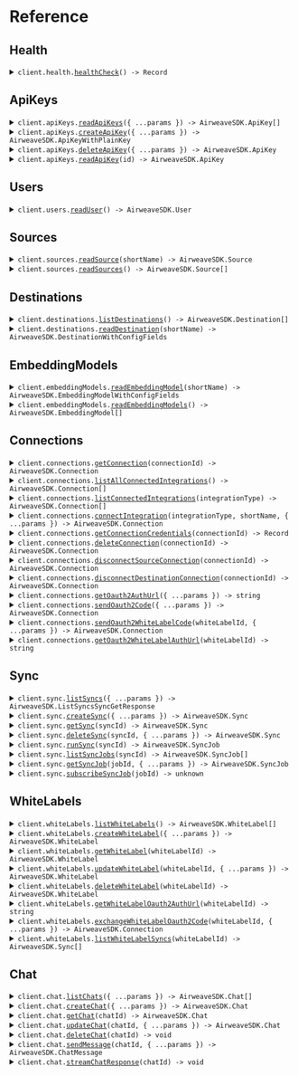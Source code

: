 # Reference

## Health

<details><summary><code>client.health.<a href="/src/api/resources/health/client/Client.ts">healthCheck</a>() -> Record<string, string></code></summary>
<dl>
<dd>

#### 📝 Description

<dl>
<dd>

<dl>
<dd>

Check if the API is healthy.

Returns:
dict: A dictionary containing the status of the API.

</dd>
</dl>
</dd>
</dl>

#### 🔌 Usage

<dl>
<dd>

<dl>
<dd>

```typescript
await client.health.healthCheck();
```

</dd>
</dl>
</dd>
</dl>

#### ⚙️ Parameters

<dl>
<dd>

<dl>
<dd>

**requestOptions:** `Health.RequestOptions`

</dd>
</dl>
</dd>
</dl>

</dd>
</dl>
</details>

## ApiKeys

<details><summary><code>client.apiKeys.<a href="/src/api/resources/apiKeys/client/Client.ts">readApiKeys</a>({ ...params }) -> AirweaveSDK.ApiKey[]</code></summary>
<dl>
<dd>

#### 📝 Description

<dl>
<dd>

<dl>
<dd>

Retrieve all API keys for the current user.

## Args:

    db (AsyncSession): The database session.
    skip (int): Number of records to skip for pagination.
    limit (int): Maximum number of records to return.
    user (schemas.User): The current user.

## Returns:

    List[schemas.APIKey]: A list of API keys.

</dd>
</dl>
</dd>
</dl>

#### 🔌 Usage

<dl>
<dd>

<dl>
<dd>

```typescript
await client.apiKeys.readApiKeys();
```

</dd>
</dl>
</dd>
</dl>

#### ⚙️ Parameters

<dl>
<dd>

<dl>
<dd>

**request:** `AirweaveSDK.ReadApiKeysApiKeysGetRequest`

</dd>
</dl>

<dl>
<dd>

**requestOptions:** `ApiKeys.RequestOptions`

</dd>
</dl>
</dd>
</dl>

</dd>
</dl>
</details>

<details><summary><code>client.apiKeys.<a href="/src/api/resources/apiKeys/client/Client.ts">createApiKey</a>({ ...params }) -> AirweaveSDK.ApiKeyWithPlainKey</code></summary>
<dl>
<dd>

#### 📝 Description

<dl>
<dd>

<dl>
<dd>

Create a new API key for the current user.

Returns a temporary plain key for the user to store securely.
This is not stored in the database.

## Args:

    db (AsyncSession): The database session.
    api_key_in (schemas.APIKeyCreate): The API key creation data.
    user (schemas.User): The current user.

## Returns:

    schemas.APIKeyWithPlainKey: The created API key object, including the key.

</dd>
</dl>
</dd>
</dl>

#### 🔌 Usage

<dl>
<dd>

<dl>
<dd>

```typescript
await client.apiKeys.createApiKey();
```

</dd>
</dl>
</dd>
</dl>

#### ⚙️ Parameters

<dl>
<dd>

<dl>
<dd>

**request:** `AirweaveSDK.ApiKeyCreate`

</dd>
</dl>

<dl>
<dd>

**requestOptions:** `ApiKeys.RequestOptions`

</dd>
</dl>
</dd>
</dl>

</dd>
</dl>
</details>

<details><summary><code>client.apiKeys.<a href="/src/api/resources/apiKeys/client/Client.ts">deleteApiKey</a>({ ...params }) -> AirweaveSDK.ApiKey</code></summary>
<dl>
<dd>

#### 📝 Description

<dl>
<dd>

<dl>
<dd>

Delete an API key.

## Args:

    db (AsyncSession): The database session.
    id (UUID): The ID of the API key.
    user (schemas.User): The current user.

## Returns:

    schemas.APIKey: The revoked API key object.

## Raises:

    HTTPException: If the API key is not found.

</dd>
</dl>
</dd>
</dl>

#### 🔌 Usage

<dl>
<dd>

<dl>
<dd>

```typescript
await client.apiKeys.deleteApiKey({
    id: "id",
});
```

</dd>
</dl>
</dd>
</dl>

#### ⚙️ Parameters

<dl>
<dd>

<dl>
<dd>

**request:** `AirweaveSDK.DeleteApiKeyApiKeysDeleteRequest`

</dd>
</dl>

<dl>
<dd>

**requestOptions:** `ApiKeys.RequestOptions`

</dd>
</dl>
</dd>
</dl>

</dd>
</dl>
</details>

<details><summary><code>client.apiKeys.<a href="/src/api/resources/apiKeys/client/Client.ts">readApiKey</a>(id) -> AirweaveSDK.ApiKey</code></summary>
<dl>
<dd>

#### 📝 Description

<dl>
<dd>

<dl>
<dd>

Retrieve an API key by ID.

## Args:

    db (AsyncSession): The database session.
    id (UUID): The ID of the API key.
    user (schemas.User): The current user.

## Returns:

    schemas.APIKey: The API key object.

## Raises:

    HTTPException: If the API key is not found.

</dd>
</dl>
</dd>
</dl>

#### 🔌 Usage

<dl>
<dd>

<dl>
<dd>

```typescript
await client.apiKeys.readApiKey("id");
```

</dd>
</dl>
</dd>
</dl>

#### ⚙️ Parameters

<dl>
<dd>

<dl>
<dd>

**id:** `string`

</dd>
</dl>

<dl>
<dd>

**requestOptions:** `ApiKeys.RequestOptions`

</dd>
</dl>
</dd>
</dl>

</dd>
</dl>
</details>

## Users

<details><summary><code>client.users.<a href="/src/api/resources/users/client/Client.ts">readUser</a>() -> AirweaveSDK.User</code></summary>
<dl>
<dd>

#### 📝 Description

<dl>
<dd>

<dl>
<dd>

Get current user.

## Args:

    current_user (User): The current user.

## Returns:

    schemas.User: The user object.

</dd>
</dl>
</dd>
</dl>

#### 🔌 Usage

<dl>
<dd>

<dl>
<dd>

```typescript
await client.users.readUser();
```

</dd>
</dl>
</dd>
</dl>

#### ⚙️ Parameters

<dl>
<dd>

<dl>
<dd>

**requestOptions:** `Users.RequestOptions`

</dd>
</dl>
</dd>
</dl>

</dd>
</dl>
</details>

## Sources

<details><summary><code>client.sources.<a href="/src/api/resources/sources/client/Client.ts">readSource</a>(shortName) -> AirweaveSDK.Source</code></summary>
<dl>
<dd>

#### 📝 Description

<dl>
<dd>

<dl>
<dd>

Get source by id.

## Args:

    db (AsyncSession): The database session.
    short_name (str): The short name of the source.
    user (schemas.User): The current user.

## Returns:

    schemas.Source: The source object.

</dd>
</dl>
</dd>
</dl>

#### 🔌 Usage

<dl>
<dd>

<dl>
<dd>

```typescript
await client.sources.readSource("short_name");
```

</dd>
</dl>
</dd>
</dl>

#### ⚙️ Parameters

<dl>
<dd>

<dl>
<dd>

**shortName:** `string`

</dd>
</dl>

<dl>
<dd>

**requestOptions:** `Sources.RequestOptions`

</dd>
</dl>
</dd>
</dl>

</dd>
</dl>
</details>

<details><summary><code>client.sources.<a href="/src/api/resources/sources/client/Client.ts">readSources</a>() -> AirweaveSDK.Source[]</code></summary>
<dl>
<dd>

#### 📝 Description

<dl>
<dd>

<dl>
<dd>

Get all sources for the current user.

## Returns:

    list[schemas.Source]: The list of sources.

</dd>
</dl>
</dd>
</dl>

#### 🔌 Usage

<dl>
<dd>

<dl>
<dd>

```typescript
await client.sources.readSources();
```

</dd>
</dl>
</dd>
</dl>

#### ⚙️ Parameters

<dl>
<dd>

<dl>
<dd>

**requestOptions:** `Sources.RequestOptions`

</dd>
</dl>
</dd>
</dl>

</dd>
</dl>
</details>

## Destinations

<details><summary><code>client.destinations.<a href="/src/api/resources/destinations/client/Client.ts">listDestinations</a>() -> AirweaveSDK.Destination[]</code></summary>
<dl>
<dd>

#### 📝 Description

<dl>
<dd>

<dl>
<dd>

Get all available destinations.

</dd>
</dl>
</dd>
</dl>

#### 🔌 Usage

<dl>
<dd>

<dl>
<dd>

```typescript
await client.destinations.listDestinations();
```

</dd>
</dl>
</dd>
</dl>

#### ⚙️ Parameters

<dl>
<dd>

<dl>
<dd>

**requestOptions:** `Destinations.RequestOptions`

</dd>
</dl>
</dd>
</dl>

</dd>
</dl>
</details>

<details><summary><code>client.destinations.<a href="/src/api/resources/destinations/client/Client.ts">readDestination</a>(shortName) -> AirweaveSDK.DestinationWithConfigFields</code></summary>
<dl>
<dd>

#### 📝 Description

<dl>
<dd>

<dl>
<dd>

Get destination by short name.

</dd>
</dl>
</dd>
</dl>

#### 🔌 Usage

<dl>
<dd>

<dl>
<dd>

```typescript
await client.destinations.readDestination("short_name");
```

</dd>
</dl>
</dd>
</dl>

#### ⚙️ Parameters

<dl>
<dd>

<dl>
<dd>

**shortName:** `string`

</dd>
</dl>

<dl>
<dd>

**requestOptions:** `Destinations.RequestOptions`

</dd>
</dl>
</dd>
</dl>

</dd>
</dl>
</details>

## EmbeddingModels

<details><summary><code>client.embeddingModels.<a href="/src/api/resources/embeddingModels/client/Client.ts">readEmbeddingModel</a>(shortName) -> AirweaveSDK.EmbeddingModelWithConfigFields</code></summary>
<dl>
<dd>

#### 📝 Description

<dl>
<dd>

<dl>
<dd>

Get embedding model by id.

## Args:

    db (AsyncSession): The database session.
    short_name (str): The short name of the embedding model.
    user (schemas.User): The current user.

## Returns:

    schemas.EmbeddingModel: The embedding model object.

</dd>
</dl>
</dd>
</dl>

#### 🔌 Usage

<dl>
<dd>

<dl>
<dd>

```typescript
await client.embeddingModels.readEmbeddingModel("short_name");
```

</dd>
</dl>
</dd>
</dl>

#### ⚙️ Parameters

<dl>
<dd>

<dl>
<dd>

**shortName:** `string`

</dd>
</dl>

<dl>
<dd>

**requestOptions:** `EmbeddingModels.RequestOptions`

</dd>
</dl>
</dd>
</dl>

</dd>
</dl>
</details>

<details><summary><code>client.embeddingModels.<a href="/src/api/resources/embeddingModels/client/Client.ts">readEmbeddingModels</a>() -> AirweaveSDK.EmbeddingModel[]</code></summary>
<dl>
<dd>

#### 📝 Description

<dl>
<dd>

<dl>
<dd>

Get all embedding models.

## Args:

    db (AsyncSession): The database session.
    user (schemas.User): The current user.

## Returns:

    list[schemas.EmbeddingModel]: The list of embedding models.

</dd>
</dl>
</dd>
</dl>

#### 🔌 Usage

<dl>
<dd>

<dl>
<dd>

```typescript
await client.embeddingModels.readEmbeddingModels();
```

</dd>
</dl>
</dd>
</dl>

#### ⚙️ Parameters

<dl>
<dd>

<dl>
<dd>

**requestOptions:** `EmbeddingModels.RequestOptions`

</dd>
</dl>
</dd>
</dl>

</dd>
</dl>
</details>

## Connections

<details><summary><code>client.connections.<a href="/src/api/resources/connections/client/Client.ts">getConnection</a>(connectionId) -> AirweaveSDK.Connection</code></summary>
<dl>
<dd>

#### 📝 Description

<dl>
<dd>

<dl>
<dd>

Get a specific connection.

</dd>
</dl>
</dd>
</dl>

#### 🔌 Usage

<dl>
<dd>

<dl>
<dd>

```typescript
await client.connections.getConnection("connection_id");
```

</dd>
</dl>
</dd>
</dl>

#### ⚙️ Parameters

<dl>
<dd>

<dl>
<dd>

**connectionId:** `string`

</dd>
</dl>

<dl>
<dd>

**requestOptions:** `Connections.RequestOptions`

</dd>
</dl>
</dd>
</dl>

</dd>
</dl>
</details>

<details><summary><code>client.connections.<a href="/src/api/resources/connections/client/Client.ts">listAllConnectedIntegrations</a>() -> AirweaveSDK.Connection[]</code></summary>
<dl>
<dd>

#### 📝 Description

<dl>
<dd>

<dl>
<dd>

Get all active connections for the current user across all integration types.

</dd>
</dl>
</dd>
</dl>

#### 🔌 Usage

<dl>
<dd>

<dl>
<dd>

```typescript
await client.connections.listAllConnectedIntegrations();
```

</dd>
</dl>
</dd>
</dl>

#### ⚙️ Parameters

<dl>
<dd>

<dl>
<dd>

**requestOptions:** `Connections.RequestOptions`

</dd>
</dl>
</dd>
</dl>

</dd>
</dl>
</details>

<details><summary><code>client.connections.<a href="/src/api/resources/connections/client/Client.ts">listConnectedIntegrations</a>(integrationType) -> AirweaveSDK.Connection[]</code></summary>
<dl>
<dd>

#### 📝 Description

<dl>
<dd>

<dl>
<dd>

Get all integrations of specified type connected to the current user.

Args:
integration_type (IntegrationType): The type of integration to get connections for.
db (AsyncSession): The database session.
user (schemas.User): The current user.

Returns:
list[schemas.Connection]: The list of connections.

</dd>
</dl>
</dd>
</dl>

#### 🔌 Usage

<dl>
<dd>

<dl>
<dd>

```typescript
await client.connections.listConnectedIntegrations("source");
```

</dd>
</dl>
</dd>
</dl>

#### ⚙️ Parameters

<dl>
<dd>

<dl>
<dd>

**integrationType:** `AirweaveSDK.IntegrationType`

</dd>
</dl>

<dl>
<dd>

**requestOptions:** `Connections.RequestOptions`

</dd>
</dl>
</dd>
</dl>

</dd>
</dl>
</details>

<details><summary><code>client.connections.<a href="/src/api/resources/connections/client/Client.ts">connectIntegration</a>(integrationType, shortName, { ...params }) -> AirweaveSDK.Connection</code></summary>
<dl>
<dd>

#### 📝 Description

<dl>
<dd>

<dl>
<dd>

Connect to a source, destination, or embedding model.

Expects a POST body with:

```json
{
    "name": "required connection name",
    ... other config fields specific to the integration type ...
}
```

</dd>
</dl>
</dd>
</dl>

#### 🔌 Usage

<dl>
<dd>

<dl>
<dd>

```typescript
await client.connections.connectIntegration("source", "short_name", {
    configFields: {
        key: "value",
    },
});
```

</dd>
</dl>
</dd>
</dl>

#### ⚙️ Parameters

<dl>
<dd>

<dl>
<dd>

**integrationType:** `AirweaveSDK.IntegrationType`

</dd>
</dl>

<dl>
<dd>

**shortName:** `string`

</dd>
</dl>

<dl>
<dd>

**request:** `AirweaveSDK.BodyConnectIntegrationConnectionsConnectIntegrationTypeShortNamePost`

</dd>
</dl>

<dl>
<dd>

**requestOptions:** `Connections.RequestOptions`

</dd>
</dl>
</dd>
</dl>

</dd>
</dl>
</details>

<details><summary><code>client.connections.<a href="/src/api/resources/connections/client/Client.ts">getConnectionCredentials</a>(connectionId) -> Record<string, unknown></code></summary>
<dl>
<dd>

#### 📝 Description

<dl>
<dd>

<dl>
<dd>

Get the credentials for a connection.

Args:
connection_id (UUID): The ID of the connection to get credentials for
db (AsyncSession): The database session
user (schemas.User): The current user

Returns:
dict: The credentials for the connection

</dd>
</dl>
</dd>
</dl>

#### 🔌 Usage

<dl>
<dd>

<dl>
<dd>

```typescript
await client.connections.getConnectionCredentials("connection_id");
```

</dd>
</dl>
</dd>
</dl>

#### ⚙️ Parameters

<dl>
<dd>

<dl>
<dd>

**connectionId:** `string`

</dd>
</dl>

<dl>
<dd>

**requestOptions:** `Connections.RequestOptions`

</dd>
</dl>
</dd>
</dl>

</dd>
</dl>
</details>

<details><summary><code>client.connections.<a href="/src/api/resources/connections/client/Client.ts">deleteConnection</a>(connectionId) -> AirweaveSDK.Connection</code></summary>
<dl>
<dd>

#### 📝 Description

<dl>
<dd>

<dl>
<dd>

Delete a connection.

Deletes the connection and integration credential.

Args:
db (AsyncSession): The database session
connection_id (UUID): The ID of the connection to delete
delete_syncs_and_data (bool): Whether to delete the associated syncs and data
user (schemas.User): The current user

Returns:
schemas.Connection: The deleted connection

</dd>
</dl>
</dd>
</dl>

#### 🔌 Usage

<dl>
<dd>

<dl>
<dd>

```typescript
await client.connections.deleteConnection("connection_id");
```

</dd>
</dl>
</dd>
</dl>

#### ⚙️ Parameters

<dl>
<dd>

<dl>
<dd>

**connectionId:** `string`

</dd>
</dl>

<dl>
<dd>

**requestOptions:** `Connections.RequestOptions`

</dd>
</dl>
</dd>
</dl>

</dd>
</dl>
</details>

<details><summary><code>client.connections.<a href="/src/api/resources/connections/client/Client.ts">disconnectSourceConnection</a>(connectionId) -> AirweaveSDK.Connection</code></summary>
<dl>
<dd>

#### 📝 Description

<dl>
<dd>

<dl>
<dd>

Disconnect from a source connection.

Args:
db (AsyncSession): The database session
connection_id (UUID): The ID of the connection to disconnect
user (schemas.User): The current user
Returns:
schemas.Connection: The disconnected connection

</dd>
</dl>
</dd>
</dl>

#### 🔌 Usage

<dl>
<dd>

<dl>
<dd>

```typescript
await client.connections.disconnectSourceConnection("connection_id");
```

</dd>
</dl>
</dd>
</dl>

#### ⚙️ Parameters

<dl>
<dd>

<dl>
<dd>

**connectionId:** `string`

</dd>
</dl>

<dl>
<dd>

**requestOptions:** `Connections.RequestOptions`

</dd>
</dl>
</dd>
</dl>

</dd>
</dl>
</details>

<details><summary><code>client.connections.<a href="/src/api/resources/connections/client/Client.ts">disconnectDestinationConnection</a>(connectionId) -> AirweaveSDK.Connection</code></summary>
<dl>
<dd>

#### 📝 Description

<dl>
<dd>

<dl>
<dd>

Disconnect from a destination connection.

Args:
db (AsyncSession): The database session
connection_id (UUID): The ID of the connection to disconnect
user (schemas.User): The current user

Returns:
schemas.Connection: The disconnected connection

</dd>
</dl>
</dd>
</dl>

#### 🔌 Usage

<dl>
<dd>

<dl>
<dd>

```typescript
await client.connections.disconnectDestinationConnection("connection_id");
```

</dd>
</dl>
</dd>
</dl>

#### ⚙️ Parameters

<dl>
<dd>

<dl>
<dd>

**connectionId:** `string`

</dd>
</dl>

<dl>
<dd>

**requestOptions:** `Connections.RequestOptions`

</dd>
</dl>
</dd>
</dl>

</dd>
</dl>
</details>

<details><summary><code>client.connections.<a href="/src/api/resources/connections/client/Client.ts">getOauth2AuthUrl</a>({ ...params }) -> string</code></summary>
<dl>
<dd>

#### 📝 Description

<dl>
<dd>

<dl>
<dd>

Get the OAuth2 authorization URL for a source.

</dd>
</dl>
</dd>
</dl>

#### 🔌 Usage

<dl>
<dd>

<dl>
<dd>

```typescript
await client.connections.getOauth2AuthUrl({
    shortName: "short_name",
});
```

</dd>
</dl>
</dd>
</dl>

#### ⚙️ Parameters

<dl>
<dd>

<dl>
<dd>

**request:** `AirweaveSDK.GetOauth2AuthUrlConnectionsOauth2SourceAuthUrlGetRequest`

</dd>
</dl>

<dl>
<dd>

**requestOptions:** `Connections.RequestOptions`

</dd>
</dl>
</dd>
</dl>

</dd>
</dl>
</details>

<details><summary><code>client.connections.<a href="/src/api/resources/connections/client/Client.ts">sendOauth2Code</a>({ ...params }) -> AirweaveSDK.Connection</code></summary>
<dl>
<dd>

#### 📝 Description

<dl>
<dd>

<dl>
<dd>

Send the OAuth2 authorization code for a source.

This will:

1. Get the OAuth2 settings for the source
2. Exchange the authorization code for a token
3. Create an integration credential with the token
 </dd>
 </dl>
 </dd>
 </dl>

#### 🔌 Usage

<dl>
<dd>

<dl>
<dd>

```typescript
await client.connections.sendOauth2Code({
    shortName: "short_name",
    code: "code",
});
```

</dd>
</dl>
</dd>
</dl>

#### ⚙️ Parameters

<dl>
<dd>

<dl>
<dd>

**request:** `AirweaveSDK.BodySendOauth2CodeConnectionsOauth2SourceCodePost`

</dd>
</dl>

<dl>
<dd>

**requestOptions:** `Connections.RequestOptions`

</dd>
</dl>
</dd>
</dl>

</dd>
</dl>
</details>

<details><summary><code>client.connections.<a href="/src/api/resources/connections/client/Client.ts">sendOauth2WhiteLabelCode</a>(whiteLabelId, { ...params }) -> AirweaveSDK.Connection</code></summary>
<dl>
<dd>

#### 📝 Description

<dl>
<dd>

<dl>
<dd>

Exchange the OAuth2 authorization code for a white label integration.

</dd>
</dl>
</dd>
</dl>

#### 🔌 Usage

<dl>
<dd>

<dl>
<dd>

```typescript
await client.connections.sendOauth2WhiteLabelCode("white_label_id", "string");
```

</dd>
</dl>
</dd>
</dl>

#### ⚙️ Parameters

<dl>
<dd>

<dl>
<dd>

**whiteLabelId:** `string`

</dd>
</dl>

<dl>
<dd>

**request:** `string`

</dd>
</dl>

<dl>
<dd>

**requestOptions:** `Connections.RequestOptions`

</dd>
</dl>
</dd>
</dl>

</dd>
</dl>
</details>

<details><summary><code>client.connections.<a href="/src/api/resources/connections/client/Client.ts">getOauth2WhiteLabelAuthUrl</a>(whiteLabelId) -> string</code></summary>
<dl>
<dd>

#### 📝 Description

<dl>
<dd>

<dl>
<dd>

Get the OAuth2 authorization URL for a white label integration.

</dd>
</dl>
</dd>
</dl>

#### 🔌 Usage

<dl>
<dd>

<dl>
<dd>

```typescript
await client.connections.getOauth2WhiteLabelAuthUrl("white_label_id");
```

</dd>
</dl>
</dd>
</dl>

#### ⚙️ Parameters

<dl>
<dd>

<dl>
<dd>

**whiteLabelId:** `string`

</dd>
</dl>

<dl>
<dd>

**requestOptions:** `Connections.RequestOptions`

</dd>
</dl>
</dd>
</dl>

</dd>
</dl>
</details>

## Sync

<details><summary><code>client.sync.<a href="/src/api/resources/sync/client/Client.ts">listSyncs</a>({ ...params }) -> AirweaveSDK.ListSyncsSyncGetResponse</code></summary>
<dl>
<dd>

#### 📝 Description

<dl>
<dd>

<dl>
<dd>

List all syncs for the current user.

</dd>
</dl>
</dd>
</dl>

#### 🔌 Usage

<dl>
<dd>

<dl>
<dd>

```typescript
await client.sync.listSyncs();
```

</dd>
</dl>
</dd>
</dl>

#### ⚙️ Parameters

<dl>
<dd>

<dl>
<dd>

**request:** `AirweaveSDK.ListSyncsSyncGetRequest`

</dd>
</dl>

<dl>
<dd>

**requestOptions:** `Sync.RequestOptions`

</dd>
</dl>
</dd>
</dl>

</dd>
</dl>
</details>

<details><summary><code>client.sync.<a href="/src/api/resources/sync/client/Client.ts">createSync</a>({ ...params }) -> AirweaveSDK.Sync</code></summary>
<dl>
<dd>

#### 📝 Description

<dl>
<dd>

<dl>
<dd>

Create a new sync configuration.

</dd>
</dl>
</dd>
</dl>

#### 🔌 Usage

<dl>
<dd>

<dl>
<dd>

```typescript
await client.sync.createSync({
    name: "name",
    sourceConnectionId: "source_connection_id",
});
```

</dd>
</dl>
</dd>
</dl>

#### ⚙️ Parameters

<dl>
<dd>

<dl>
<dd>

**request:** `AirweaveSDK.SyncCreate`

</dd>
</dl>

<dl>
<dd>

**requestOptions:** `Sync.RequestOptions`

</dd>
</dl>
</dd>
</dl>

</dd>
</dl>
</details>

<details><summary><code>client.sync.<a href="/src/api/resources/sync/client/Client.ts">getSync</a>(syncId) -> AirweaveSDK.Sync</code></summary>
<dl>
<dd>

#### 📝 Description

<dl>
<dd>

<dl>
<dd>

Get a specific sync by ID.

</dd>
</dl>
</dd>
</dl>

#### 🔌 Usage

<dl>
<dd>

<dl>
<dd>

```typescript
await client.sync.getSync("sync_id");
```

</dd>
</dl>
</dd>
</dl>

#### ⚙️ Parameters

<dl>
<dd>

<dl>
<dd>

**syncId:** `string`

</dd>
</dl>

<dl>
<dd>

**requestOptions:** `Sync.RequestOptions`

</dd>
</dl>
</dd>
</dl>

</dd>
</dl>
</details>

<details><summary><code>client.sync.<a href="/src/api/resources/sync/client/Client.ts">deleteSync</a>(syncId, { ...params }) -> AirweaveSDK.Sync</code></summary>
<dl>
<dd>

#### 📝 Description

<dl>
<dd>

<dl>
<dd>

Delete a sync configuration and optionally its associated data.

</dd>
</dl>
</dd>
</dl>

#### 🔌 Usage

<dl>
<dd>

<dl>
<dd>

```typescript
await client.sync.deleteSync("sync_id");
```

</dd>
</dl>
</dd>
</dl>

#### ⚙️ Parameters

<dl>
<dd>

<dl>
<dd>

**syncId:** `string`

</dd>
</dl>

<dl>
<dd>

**request:** `AirweaveSDK.DeleteSyncSyncSyncIdDeleteRequest`

</dd>
</dl>

<dl>
<dd>

**requestOptions:** `Sync.RequestOptions`

</dd>
</dl>
</dd>
</dl>

</dd>
</dl>
</details>

<details><summary><code>client.sync.<a href="/src/api/resources/sync/client/Client.ts">runSync</a>(syncId) -> AirweaveSDK.SyncJob</code></summary>
<dl>
<dd>

#### 📝 Description

<dl>
<dd>

<dl>
<dd>

Trigger a sync run.

</dd>
</dl>
</dd>
</dl>

#### 🔌 Usage

<dl>
<dd>

<dl>
<dd>

```typescript
await client.sync.runSync("sync_id");
```

</dd>
</dl>
</dd>
</dl>

#### ⚙️ Parameters

<dl>
<dd>

<dl>
<dd>

**syncId:** `string`

</dd>
</dl>

<dl>
<dd>

**requestOptions:** `Sync.RequestOptions`

</dd>
</dl>
</dd>
</dl>

</dd>
</dl>
</details>

<details><summary><code>client.sync.<a href="/src/api/resources/sync/client/Client.ts">listSyncJobs</a>(syncId) -> AirweaveSDK.SyncJob[]</code></summary>
<dl>
<dd>

#### 📝 Description

<dl>
<dd>

<dl>
<dd>

List all jobs for a specific sync.

</dd>
</dl>
</dd>
</dl>

#### 🔌 Usage

<dl>
<dd>

<dl>
<dd>

```typescript
await client.sync.listSyncJobs("sync_id");
```

</dd>
</dl>
</dd>
</dl>

#### ⚙️ Parameters

<dl>
<dd>

<dl>
<dd>

**syncId:** `string`

</dd>
</dl>

<dl>
<dd>

**requestOptions:** `Sync.RequestOptions`

</dd>
</dl>
</dd>
</dl>

</dd>
</dl>
</details>

<details><summary><code>client.sync.<a href="/src/api/resources/sync/client/Client.ts">getSyncJob</a>(jobId, { ...params }) -> AirweaveSDK.SyncJob</code></summary>
<dl>
<dd>

#### 📝 Description

<dl>
<dd>

<dl>
<dd>

Get details of a specific sync job.

</dd>
</dl>
</dd>
</dl>

#### 🔌 Usage

<dl>
<dd>

<dl>
<dd>

```typescript
await client.sync.getSyncJob("job_id", {
    syncId: "sync_id",
});
```

</dd>
</dl>
</dd>
</dl>

#### ⚙️ Parameters

<dl>
<dd>

<dl>
<dd>

**jobId:** `string`

</dd>
</dl>

<dl>
<dd>

**request:** `AirweaveSDK.GetSyncJobSyncJobJobIdGetRequest`

</dd>
</dl>

<dl>
<dd>

**requestOptions:** `Sync.RequestOptions`

</dd>
</dl>
</dd>
</dl>

</dd>
</dl>
</details>

<details><summary><code>client.sync.<a href="/src/api/resources/sync/client/Client.ts">subscribeSyncJob</a>(jobId) -> unknown</code></summary>
<dl>
<dd>

#### 📝 Description

<dl>
<dd>

<dl>
<dd>

Server-Sent Events (SSE) endpoint to subscribe to a sync job's progress.

</dd>
</dl>
</dd>
</dl>

#### 🔌 Usage

<dl>
<dd>

<dl>
<dd>

```typescript
await client.sync.subscribeSyncJob("job_id");
```

</dd>
</dl>
</dd>
</dl>

#### ⚙️ Parameters

<dl>
<dd>

<dl>
<dd>

**jobId:** `string`

</dd>
</dl>

<dl>
<dd>

**requestOptions:** `Sync.RequestOptions`

</dd>
</dl>
</dd>
</dl>

</dd>
</dl>
</details>

## WhiteLabels

<details><summary><code>client.whiteLabels.<a href="/src/api/resources/whiteLabels/client/Client.ts">listWhiteLabels</a>() -> AirweaveSDK.WhiteLabel[]</code></summary>
<dl>
<dd>

#### 📝 Description

<dl>
<dd>

<dl>
<dd>

List all white labels for the current user's organization.

</dd>
</dl>
</dd>
</dl>

#### 🔌 Usage

<dl>
<dd>

<dl>
<dd>

```typescript
await client.whiteLabels.listWhiteLabels();
```

</dd>
</dl>
</dd>
</dl>

#### ⚙️ Parameters

<dl>
<dd>

<dl>
<dd>

**requestOptions:** `WhiteLabels.RequestOptions`

</dd>
</dl>
</dd>
</dl>

</dd>
</dl>
</details>

<details><summary><code>client.whiteLabels.<a href="/src/api/resources/whiteLabels/client/Client.ts">createWhiteLabel</a>({ ...params }) -> AirweaveSDK.WhiteLabel</code></summary>
<dl>
<dd>

#### 📝 Description

<dl>
<dd>

<dl>
<dd>

Create new white label integration.

</dd>
</dl>
</dd>
</dl>

#### 🔌 Usage

<dl>
<dd>

<dl>
<dd>

```typescript
await client.whiteLabels.createWhiteLabel({
    name: "name",
    sourceId: "source_id",
    redirectUrl: "redirect_url",
    clientId: "client_id",
    clientSecret: "client_secret",
});
```

</dd>
</dl>
</dd>
</dl>

#### ⚙️ Parameters

<dl>
<dd>

<dl>
<dd>

**request:** `AirweaveSDK.WhiteLabelCreate`

</dd>
</dl>

<dl>
<dd>

**requestOptions:** `WhiteLabels.RequestOptions`

</dd>
</dl>
</dd>
</dl>

</dd>
</dl>
</details>

<details><summary><code>client.whiteLabels.<a href="/src/api/resources/whiteLabels/client/Client.ts">getWhiteLabel</a>(whiteLabelId) -> AirweaveSDK.WhiteLabel</code></summary>
<dl>
<dd>

#### 📝 Description

<dl>
<dd>

<dl>
<dd>

Get a specific white label integration.

</dd>
</dl>
</dd>
</dl>

#### 🔌 Usage

<dl>
<dd>

<dl>
<dd>

```typescript
await client.whiteLabels.getWhiteLabel("white_label_id");
```

</dd>
</dl>
</dd>
</dl>

#### ⚙️ Parameters

<dl>
<dd>

<dl>
<dd>

**whiteLabelId:** `string`

</dd>
</dl>

<dl>
<dd>

**requestOptions:** `WhiteLabels.RequestOptions`

</dd>
</dl>
</dd>
</dl>

</dd>
</dl>
</details>

<details><summary><code>client.whiteLabels.<a href="/src/api/resources/whiteLabels/client/Client.ts">updateWhiteLabel</a>(whiteLabelId, { ...params }) -> AirweaveSDK.WhiteLabel</code></summary>
<dl>
<dd>

#### 📝 Description

<dl>
<dd>

<dl>
<dd>

Update a white label integration.

</dd>
</dl>
</dd>
</dl>

#### 🔌 Usage

<dl>
<dd>

<dl>
<dd>

```typescript
await client.whiteLabels.updateWhiteLabel("white_label_id");
```

</dd>
</dl>
</dd>
</dl>

#### ⚙️ Parameters

<dl>
<dd>

<dl>
<dd>

**whiteLabelId:** `string`

</dd>
</dl>

<dl>
<dd>

**request:** `AirweaveSDK.WhiteLabelUpdate`

</dd>
</dl>

<dl>
<dd>

**requestOptions:** `WhiteLabels.RequestOptions`

</dd>
</dl>
</dd>
</dl>

</dd>
</dl>
</details>

<details><summary><code>client.whiteLabels.<a href="/src/api/resources/whiteLabels/client/Client.ts">deleteWhiteLabel</a>(whiteLabelId) -> AirweaveSDK.WhiteLabel</code></summary>
<dl>
<dd>

#### 📝 Description

<dl>
<dd>

<dl>
<dd>

Delete a white label integration.

</dd>
</dl>
</dd>
</dl>

#### 🔌 Usage

<dl>
<dd>

<dl>
<dd>

```typescript
await client.whiteLabels.deleteWhiteLabel("white_label_id");
```

</dd>
</dl>
</dd>
</dl>

#### ⚙️ Parameters

<dl>
<dd>

<dl>
<dd>

**whiteLabelId:** `string`

</dd>
</dl>

<dl>
<dd>

**requestOptions:** `WhiteLabels.RequestOptions`

</dd>
</dl>
</dd>
</dl>

</dd>
</dl>
</details>

<details><summary><code>client.whiteLabels.<a href="/src/api/resources/whiteLabels/client/Client.ts">getWhiteLabelOauth2AuthUrl</a>(whiteLabelId) -> string</code></summary>
<dl>
<dd>

#### 📝 Description

<dl>
<dd>

<dl>
<dd>

Generate the OAuth2 authorization URL by delegating to oauth2_service.

</dd>
</dl>
</dd>
</dl>

#### 🔌 Usage

<dl>
<dd>

<dl>
<dd>

```typescript
await client.whiteLabels.getWhiteLabelOauth2AuthUrl("white_label_id");
```

</dd>
</dl>
</dd>
</dl>

#### ⚙️ Parameters

<dl>
<dd>

<dl>
<dd>

**whiteLabelId:** `string`

</dd>
</dl>

<dl>
<dd>

**requestOptions:** `WhiteLabels.RequestOptions`

</dd>
</dl>
</dd>
</dl>

</dd>
</dl>
</details>

<details><summary><code>client.whiteLabels.<a href="/src/api/resources/whiteLabels/client/Client.ts">exchangeWhiteLabelOauth2Code</a>(whiteLabelId, { ...params }) -> AirweaveSDK.Connection</code></summary>
<dl>
<dd>

#### 📝 Description

<dl>
<dd>

<dl>
<dd>

Exchange OAuth2 code for tokens and create connection.

</dd>
</dl>
</dd>
</dl>

#### 🔌 Usage

<dl>
<dd>

<dl>
<dd>

```typescript
await client.whiteLabels.exchangeWhiteLabelOauth2Code("white_label_id", "string");
```

</dd>
</dl>
</dd>
</dl>

#### ⚙️ Parameters

<dl>
<dd>

<dl>
<dd>

**whiteLabelId:** `string`

</dd>
</dl>

<dl>
<dd>

**request:** `string`

</dd>
</dl>

<dl>
<dd>

**requestOptions:** `WhiteLabels.RequestOptions`

</dd>
</dl>
</dd>
</dl>

</dd>
</dl>
</details>

<details><summary><code>client.whiteLabels.<a href="/src/api/resources/whiteLabels/client/Client.ts">listWhiteLabelSyncs</a>(whiteLabelId) -> AirweaveSDK.Sync[]</code></summary>
<dl>
<dd>

#### 📝 Description

<dl>
<dd>

<dl>
<dd>

List all syncs for a specific white label.

</dd>
</dl>
</dd>
</dl>

#### 🔌 Usage

<dl>
<dd>

<dl>
<dd>

```typescript
await client.whiteLabels.listWhiteLabelSyncs("white_label_id");
```

</dd>
</dl>
</dd>
</dl>

#### ⚙️ Parameters

<dl>
<dd>

<dl>
<dd>

**whiteLabelId:** `string`

</dd>
</dl>

<dl>
<dd>

**requestOptions:** `WhiteLabels.RequestOptions`

</dd>
</dl>
</dd>
</dl>

</dd>
</dl>
</details>

## Chat

<details><summary><code>client.chat.<a href="/src/api/resources/chat/client/Client.ts">listChats</a>({ ...params }) -> AirweaveSDK.Chat[]</code></summary>
<dl>
<dd>

#### 📝 Description

<dl>
<dd>

<dl>
<dd>

List all chats for the current user.

</dd>
</dl>
</dd>
</dl>

#### 🔌 Usage

<dl>
<dd>

<dl>
<dd>

```typescript
await client.chat.listChats();
```

</dd>
</dl>
</dd>
</dl>

#### ⚙️ Parameters

<dl>
<dd>

<dl>
<dd>

**request:** `AirweaveSDK.ListChatsChatGetRequest`

</dd>
</dl>

<dl>
<dd>

**requestOptions:** `Chat.RequestOptions`

</dd>
</dl>
</dd>
</dl>

</dd>
</dl>
</details>

<details><summary><code>client.chat.<a href="/src/api/resources/chat/client/Client.ts">createChat</a>({ ...params }) -> AirweaveSDK.Chat</code></summary>
<dl>
<dd>

#### 📝 Description

<dl>
<dd>

<dl>
<dd>

Create a new chat.

</dd>
</dl>
</dd>
</dl>

#### 🔌 Usage

<dl>
<dd>

<dl>
<dd>

```typescript
await client.chat.createChat({
    name: "name",
    syncId: "sync_id",
});
```

</dd>
</dl>
</dd>
</dl>

#### ⚙️ Parameters

<dl>
<dd>

<dl>
<dd>

**request:** `AirweaveSDK.ChatCreate`

</dd>
</dl>

<dl>
<dd>

**requestOptions:** `Chat.RequestOptions`

</dd>
</dl>
</dd>
</dl>

</dd>
</dl>
</details>

<details><summary><code>client.chat.<a href="/src/api/resources/chat/client/Client.ts">getChat</a>(chatId) -> AirweaveSDK.Chat</code></summary>
<dl>
<dd>

#### 📝 Description

<dl>
<dd>

<dl>
<dd>

Get a specific chat by ID.

</dd>
</dl>
</dd>
</dl>

#### 🔌 Usage

<dl>
<dd>

<dl>
<dd>

```typescript
await client.chat.getChat("chat_id");
```

</dd>
</dl>
</dd>
</dl>

#### ⚙️ Parameters

<dl>
<dd>

<dl>
<dd>

**chatId:** `string`

</dd>
</dl>

<dl>
<dd>

**requestOptions:** `Chat.RequestOptions`

</dd>
</dl>
</dd>
</dl>

</dd>
</dl>
</details>

<details><summary><code>client.chat.<a href="/src/api/resources/chat/client/Client.ts">updateChat</a>(chatId, { ...params }) -> AirweaveSDK.Chat</code></summary>
<dl>
<dd>

#### 📝 Description

<dl>
<dd>

<dl>
<dd>

Update a chat.

</dd>
</dl>
</dd>
</dl>

#### 🔌 Usage

<dl>
<dd>

<dl>
<dd>

```typescript
await client.chat.updateChat("chat_id");
```

</dd>
</dl>
</dd>
</dl>

#### ⚙️ Parameters

<dl>
<dd>

<dl>
<dd>

**chatId:** `string`

</dd>
</dl>

<dl>
<dd>

**request:** `AirweaveSDK.ChatUpdate`

</dd>
</dl>

<dl>
<dd>

**requestOptions:** `Chat.RequestOptions`

</dd>
</dl>
</dd>
</dl>

</dd>
</dl>
</details>

<details><summary><code>client.chat.<a href="/src/api/resources/chat/client/Client.ts">deleteChat</a>(chatId) -> void</code></summary>
<dl>
<dd>

#### 📝 Description

<dl>
<dd>

<dl>
<dd>

Archive a chat.

</dd>
</dl>
</dd>
</dl>

#### 🔌 Usage

<dl>
<dd>

<dl>
<dd>

```typescript
await client.chat.deleteChat("chat_id");
```

</dd>
</dl>
</dd>
</dl>

#### ⚙️ Parameters

<dl>
<dd>

<dl>
<dd>

**chatId:** `string`

</dd>
</dl>

<dl>
<dd>

**requestOptions:** `Chat.RequestOptions`

</dd>
</dl>
</dd>
</dl>

</dd>
</dl>
</details>

<details><summary><code>client.chat.<a href="/src/api/resources/chat/client/Client.ts">sendMessage</a>(chatId, { ...params }) -> AirweaveSDK.ChatMessage</code></summary>
<dl>
<dd>

#### 📝 Description

<dl>
<dd>

<dl>
<dd>

Send a message to a chat.

</dd>
</dl>
</dd>
</dl>

#### 🔌 Usage

<dl>
<dd>

<dl>
<dd>

```typescript
await client.chat.sendMessage("chat_id", {
    content: "content",
});
```

</dd>
</dl>
</dd>
</dl>

#### ⚙️ Parameters

<dl>
<dd>

<dl>
<dd>

**chatId:** `string`

</dd>
</dl>

<dl>
<dd>

**request:** `AirweaveSDK.ChatMessageCreate`

</dd>
</dl>

<dl>
<dd>

**requestOptions:** `Chat.RequestOptions`

</dd>
</dl>
</dd>
</dl>

</dd>
</dl>
</details>

<details><summary><code>client.chat.<a href="/src/api/resources/chat/client/Client.ts">streamChatResponse</a>(chatId) -> void</code></summary>
<dl>
<dd>

#### 📝 Description

<dl>
<dd>

<dl>
<dd>

Stream an AI response for a chat message.

</dd>
</dl>
</dd>
</dl>

#### 🔌 Usage

<dl>
<dd>

<dl>
<dd>

```typescript
await client.chat.streamChatResponse("chat_id");
```

</dd>
</dl>
</dd>
</dl>

#### ⚙️ Parameters

<dl>
<dd>

<dl>
<dd>

**chatId:** `string`

</dd>
</dl>

<dl>
<dd>

**requestOptions:** `Chat.RequestOptions`

</dd>
</dl>
</dd>
</dl>

</dd>
</dl>
</details>
